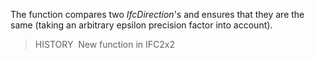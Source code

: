 ﻿The function compares two _IfcDirection_'s and ensures that they are the same (taking an arbitrary epsilon precision factor into account).

> HISTORY&nbsp; New function in IFC2x2
